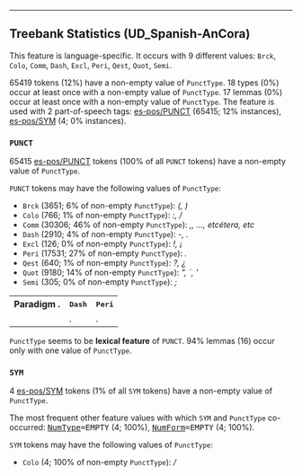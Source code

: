 

--------------------------------------------------------------------------------

## Treebank Statistics (UD_Spanish-AnCora)

This feature is language-specific.
It occurs with 9 different values: `Brck`, `Colo`, `Comm`, `Dash`, `Excl`, `Peri`, `Qest`, `Quot`, `Semi`.

65419 tokens (12%) have a non-empty value of `PunctType`.
18 types (0%) occur at least once with a non-empty value of `PunctType`.
17 lemmas (0%) occur at least once with a non-empty value of `PunctType`.
The feature is used with 2 part-of-speech tags: [es-pos/PUNCT]() (65415; 12% instances), [es-pos/SYM]() (4; 0% instances).

### `PUNCT`

65415 [es-pos/PUNCT]() tokens (100% of all `PUNCT` tokens) have a non-empty value of `PunctType`.

`PUNCT` tokens may have the following values of `PunctType`:

* `Brck` (3651; 6% of non-empty `PunctType`): <em>(, )</em>
* `Colo` (766; 1% of non-empty `PunctType`): <em>:, /</em>
* `Comm` (30306; 46% of non-empty `PunctType`): <em>,, ..., etcétera, etc</em>
* `Dash` (2910; 4% of non-empty `PunctType`): <em>-, .</em>
* `Excl` (126; 0% of non-empty `PunctType`): <em>!, ¡</em>
* `Peri` (17531; 27% of non-empty `PunctType`): <em>.</em>
* `Qest` (640; 1% of non-empty `PunctType`): <em>?, ¿</em>
* `Quot` (9180; 14% of non-empty `PunctType`): <em>", `, '</em>
* `Semi` (305; 0% of non-empty `PunctType`): <em>;</em>

<table>
  <tr><th>Paradigm <i>.</i></th><th><tt>Dash</tt></th><th><tt>Peri</tt></th></tr>
  <tr><td><tt></tt></td><td><em>.</em></td><td><em>.</em></td></tr>
</table>

`PunctType` seems to be **lexical feature** of `PUNCT`. 94% lemmas (16) occur only with one value of `PunctType`.

### `SYM`

4 [es-pos/SYM]() tokens (1% of all `SYM` tokens) have a non-empty value of `PunctType`.

The most frequent other feature values with which `SYM` and `PunctType` co-occurred: <tt><a href="NumType.html">NumType</a>=EMPTY</tt> (4; 100%), <tt><a href="NumForm.html">NumForm</a>=EMPTY</tt> (4; 100%).

`SYM` tokens may have the following values of `PunctType`:

* `Colo` (4; 100% of non-empty `PunctType`): <em>/</em>


